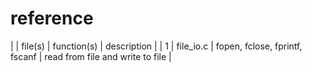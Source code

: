 # reference

| | file(s) | function(s) | description |
| 1 | file_io.c | fopen, fclose, fprintf, fscanf | read from file and write to file |